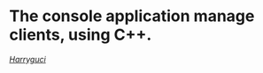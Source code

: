 <h1>The console application manage clients, using C++.</h1>
<span><a href=""https://www.facebook.com/chu.huy.020808><i>Harryguci</i></a></span>
